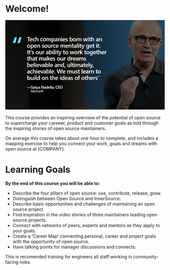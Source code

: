 # Welcome!
![satya-quote](images/image-2.jpg) 

This course provides an inspiring overview of the potential of open source to supercharge your careeer, product and customer goals as told through the inspiring stories of open source maintainers.

On average this course takes about one hour to complete, and includes a mapping exercise to help you connect your work, goals and dreams with open source at [COMPANY].

# Learning Goals

**By the end of this course you will be able to:**

* Describe the four pillars of open source: use, contribute, release, grow.
* Distinguish between Open Source and InnerSource.
* Describe basic opportunities and challenges of maintaining an open source project.
* Find inspiration in the video stories of three maintainers leading open source projects.
* Connect with networks of peers, experts and mentors as they apply to your goals.
* Create a ‘Career Map’ connecting personal, career and project goals with the opportunity of open source.
* Have talking points for manager discussions and connects.



This is recomended training for engineers all staff working in community-facing roles.
